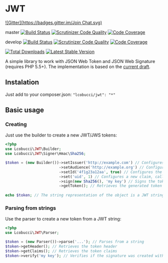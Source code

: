 # JWT
[![Gitter](https://badges.gitter.im/Join Chat.svg)](https://gitter.im/lcobucci/jwt?utm_source=badge&utm_medium=badge&utm_campaign=pr-badge&utm_content=badge)

master
[![Build Status](https://secure.travis-ci.org/lcobucci/jwt.png?branch=master)](http://travis-ci.org/#!/lcobucci/jwt)
[![Scrutinizer Code Quality](https://scrutinizer-ci.com/g/lcobucci/jwt/badges/quality-score.png?b=master)](https://scrutinizer-ci.com/g/lcobucci/jwt/?branch=master)
[![Code Coverage](https://scrutinizer-ci.com/g/lcobucci/jwt/badges/coverage.png?b=master)](https://scrutinizer-ci.com/g/lcobucci/jwt/?branch=master)

develop
[![Build Status](https://secure.travis-ci.org/lcobucci/jwt.png?branch=develop)](http://travis-ci.org/#!/lcobucci/jwt)
[![Scrutinizer Code Quality](https://scrutinizer-ci.com/g/lcobucci/jwt/badges/quality-score.png?b=develop)](https://scrutinizer-ci.com/g/lcobucci/jwt/?branch=develop)
[![Code Coverage](https://scrutinizer-ci.com/g/lcobucci/jwt/badges/coverage.png?b=develop)](https://scrutinizer-ci.com/g/lcobucci/jwt/?branch=develop)

[![Total Downloads](https://poser.pugx.org/lcobucci/jwt/downloads.png)](https://packagist.org/packages/lcobucci/jwt)
[![Latest Stable Version](https://poser.pugx.org/lcobucci/jwt/v/stable.png)](https://packagist.org/packages/lcobucci/jwt)

A simple library to work with JSON Web Token and JSON Web Signature (requires PHP 5.5+).
The implementation is based on the [current draft](http://tools.ietf.org/html/draft-ietf-oauth-json-web-token-31).

## Instalation

Just add to your composer.json: ```"lcobucci/jwt": "*"```

## Basic usage

### Creating

Just use the builder to create a new JWT/JWS tokens:

```php
<?php
use Lcobucci\JWT\Builder;
use Lcobucci\JWT\Signer\Hmac\Sha256;

$token = (new Builder())->setIssuer('http://example.com') // Configures the issuer (iss claim)
                        ->setAudience('http://example.org') // Configures the audience (aud claim)
                        ->setId('4f1g23a12aa', true) // Configures the id (jti claim), replicating as a header item
                        ->set('uid', 1) // Configures a new claim, called "uid"
                        ->sign(new Sha256(), 'my key') // Signs the token with HS256 using "my key" as key
                        ->getToken(); // Retrieves the generated token
                        
echo $token; // The string representation of the object is a JWT string (pretty easy, right?)
```
### Parsing from strings

Use the parser to create a new token from a JWT string:

```php
<?php
use Lcobucci\JWT\Parser;

$token = (new Parser())->parse('...'); // Parses from a string
$token->getHeader(); // Retrieves the token header
$token->getClaims(); // Retrieves the token claims
$token->verify('my key'); // Verifies if the signature was created with given key (if token is signed)
```
